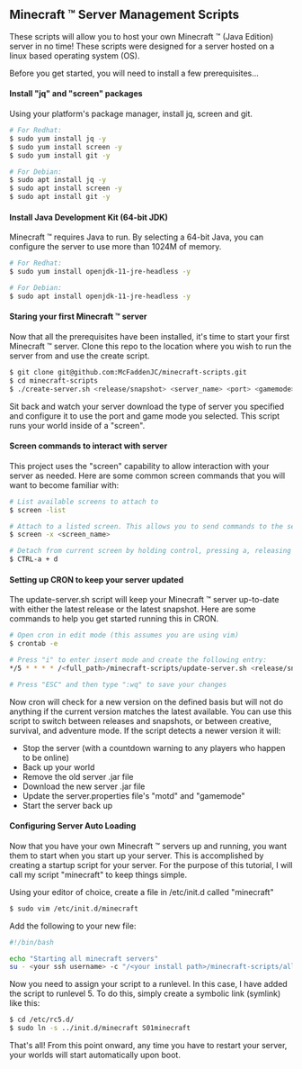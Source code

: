 ## Minecraft &trade; Server Management Scripts
These scripts will allow you to host your own Minecraft &trade; (Java Edition) server in no time! These scripts were designed for a server hosted on a linux based operating system (OS).

Before you get started, you will need to install a few prerequisites...

#### Install "jq" and "screen" packages
Using your platform's package manager, install jq, screen and git.
```bash
# For Redhat:
$ sudo yum install jq -y
$ sudo yum install screen -y
$ sudo yum install git -y
```
```bash
# For Debian:
$ sudo apt install jq -y
$ sudo apt install screen -y
$ sudo apt install git -y
```
#### Install Java Development Kit (64-bit JDK)
Minecraft &trade; requires Java to run. By selecting a 64-bit Java, you can configure the server to use more than 1024M of memory.
```bash
# For Redhat:
$ sudo yum install openjdk-11-jre-headless -y
```
```bash
# For Debian:
$ sudo apt install openjdk-11-jre-headless -y
```

#### Staring your first Minecraft &trade; server
Now that all the prerequisites have been installed, it's time to start your first Minecraft &trade; server. Clone this repo to the location where you wish to run the server from and use the create script.
```bash
$ git clone git@github.com:McFaddenJC/minecraft-scripts.git
$ cd minecraft-scripts
$ ./create-server.sh <release/snapshot> <server_name> <port> <gamemode>
```
Sit back and watch your server download the type of server you specified and configure it to use the port and game mode you selected. This script runs your world inside of a "screen".

#### Screen commands to interact with server
This project uses the "screen" capability to allow interaction with your server as needed. Here are some common screen commands that you will want to become familiar with:
```bash
# List available screens to attach to
$ screen -list

# Attach to a listed screen. This allows you to send commands to the server.
$ screen -x <screen_name>

# Detach from current screen by holding control, pressing a, releasing both, and then pressing d (allows it to keep running)
$ CTRL-a + d
```

#### Setting up CRON to keep your server updated
The update-server.sh script will keep your Minecraft &trade; server up-to-date with either the latest release or the latest snapshot. Here are some commands to help you get started running this in CRON.
```bash
# Open cron in edit mode (this assumes you are using vim)
$ crontab -e

# Press "i" to enter insert mode and create the following entry:
*/5 * * * * /<full_path>/minecraft-scripts/update-server.sh <release/snapshot> <server_name> <gamemode> > /dev/null 2>&1

# Press "ESC" and then type ":wq" to save your changes
```
Now cron will check for a new version on the defined basis but will not do anything if the current version matches the latest available. You can use this script to switch between releases and snapshots, or between creative, survival, and adventure mode. If the script detects a newer version it will:
* Stop the server (with a countdown warning to any players who happen to be online)
* Back up your world
* Remove the old server .jar file
* Download the new server .jar file
* Update the server.properties file's "motd" and "gamemode"
* Start the server back up


#### Configuring Server Auto Loading
Now that you have your own Minecraft &trade; servers up and running, you want them to start when you start up your server. This is accomplished by creating a startup script for your server. For the purpose of this tutorial, I will call my script "minecraft" to keep things simple.

Using your editor of choice, create a file in /etc/init.d called "minecraft"

```bash
$ sudo vim /etc/init.d/minecraft
```
Add the following to your new file:
```bash
#!/bin/bash

echo "Starting all minecraft servers"
su - <your ssh username> -c "/<your install path>/minecraft-scripts/all-start.sh"
```
Now you need to assign your script to a runlevel. In this case, I have added the script to runlevel 5. To do this, simply create a symbolic link (symlink) like this:

```bash
$ cd /etc/rc5.d/
$ sudo ln -s ../init.d/minecraft S01minecraft
```
That's all! From this point onward, any time you have to restart your server, your worlds will start automatically upon boot.
